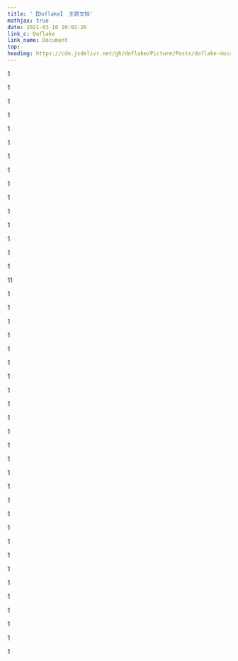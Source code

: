 ```yaml
---
title: '【Doflake】 主题文档'
mathjax: true
date: 2021-03-10 20:02:26
link_c: Doflake
link_name: Document
top:
headimg: https://cdn.jsdelivr.net/gh/doflake/Picture/Posts/doflake-document/HeadImg.jpg
---
```


1

1

1

1

1

1

1

1

1

1

1

1

1

1

1



11



1

1

1

1

1

1



1

1

1

1

1

1

1

1

1

1

1

1

1

1



1

1

1

1

1

1

1


